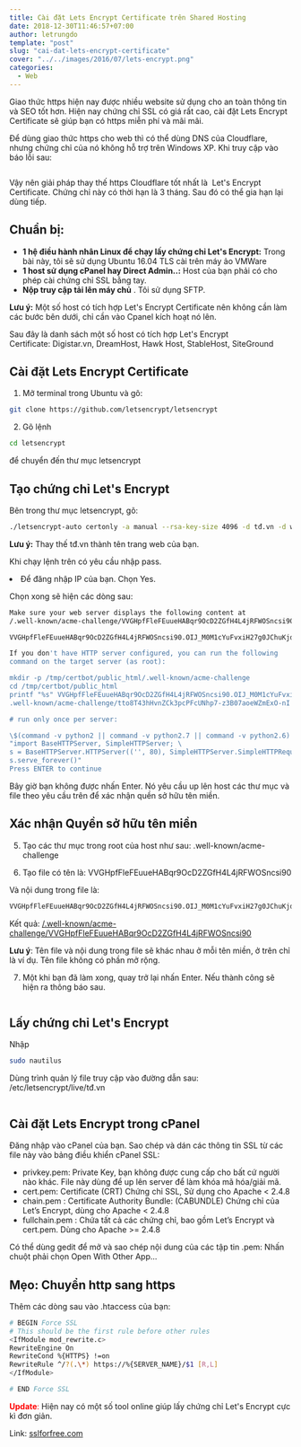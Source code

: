 ```yaml
---
title: Cài đặt Lets Encrypt Certificate trên Shared Hosting
date: 2018-12-30T11:46:57+07:00
author: letrungdo
template: "post"
slug: "cai-dat-lets-encrypt-certificate"
cover: "../../images/2016/07/lets-encrypt.png"
categories:
  - Web
---
```


Giao thức https hiện nay được nhiều website sử dụng cho an toàn thông tin và SEO tốt hơn. Hiện nay chứng chỉ SSL có giá rất cao, cài đặt Lets Encrypt Certificate sẽ giúp bạn có https miễn phí và mãi mãi.

Để dùng giao thức https cho web thì có thể dùng DNS của Cloudflare, nhưng chứng chỉ của nó không hỗ trợ trên Windows XP. Khi truy cập vào báo lỗi sau:

<img class="aligncenter size-full" src="/media/2016/07/https-cloudflare.png" alt=""  />

Vậy nên giải pháp thay thế https Cloudflare tốt nhất là  Let's Encrypt Certificate. Chứng chỉ này có thời hạn là 3 tháng. Sau đó có thể gia hạn lại dùng tiếp.

## Chuẩn bị:

- **1 hệ điều hành nhân Linux để chạy lấy chứng chỉ Let's Encrypt:** Trong bài này, tôi sẽ sử dụng Ubuntu 16.04 TLS cài trên máy ảo VMWare
- **1 host sử dụng cPanel hay Direct Admin..:** Host của bạn phải có cho phép cài chứng chỉ SSL bằng tay.
- **Nộp truy cập tải lên máy chủ** . Tôi sử dụng SFTP.

**Lưu ý:** Một số host có tích hợp Let's Encrypt Certificate nên không cần làm các bước bên dưới, chỉ cần vào Cpanel kích hoạt nó lên.

Sau đây là danh sách một số host có tích hợp Let's Encrypt Certificate: Digistar.vn, DreamHost, Hawk Host, StableHost, SiteGround

## Cài đặt Lets Encrypt Certificate

1. Mở terminal trong Ubuntu và gõ:

```bash
git clone https://github.com/letsencrypt/letsencrypt
```

2. Gõ lệnh

```bash
cd letsencrypt
```

để chuyển đến thư mục letsencrypt</li> </ol>

## Tạo chứng chỉ Let's Encrypt

Bên trong thư mục letsencrypt, gõ:

```bash
./letsencrypt-auto certonly -a manual --rsa-key-size 4096 -d tđ.vn -d www.tđ.vn
```

**Lưu ý:** Thay thế tđ.vn thành tên trang web của bạn.

Khi chạy lệnh trên có yêu cầu nhập pass.

   <li value="4">
     Để đăng nhập IP của bạn. Chọn Yes.
   </li>

<img class="aligncenter size-full" src="/media/2016/07/ip-being-logged.png" alt="" /> 
    
Chọn xong sẽ hiện các dòng sau:

```bash
Make sure your web server displays the following content at
/.well-known/acme-challenge/VVGHpfFleFEuueHABqr9OcD2ZGfH4L4jRFWOSncsi90 before continuing:

VVGHpfFleFEuueHABqr9OcD2ZGfH4L4jRFWOSncsi90.OIJ_M0M1cYuFvxiH27g0JChuKjdZmxsV3g97nTZFUOw

If you don't have HTTP server configured, you can run the following
command on the target server (as root):

mkdir -p /tmp/certbot/public_html/.well-known/acme-challenge
cd /tmp/certbot/public_html
printf "%s" VVGHpfFleFEuueHABqr9OcD2ZGfH4L4jRFWOSncsi90.OIJ_M0M1cYuFvxiH27g0JChuKjdZmxsV3g97nTZFUOw
.well-known/acme-challenge/tto8T43hHvnZCk3pcPFcUNhp7-z3B07aoeWZmExO-nI

# run only once per server:

\$(command -v python2 || command -v python2.7 || command -v python2.6) -c \
"import BaseHTTPServer, SimpleHTTPServer; \
s = BaseHTTPServer.HTTPServer(('', 80), SimpleHTTPServer.SimpleHTTPRequestHandler); \
s.serve_forever()"
Press ENTER to continue
```

Bây giờ bạn không được nhấn Enter. Nó yêu cầu up lên host các thư mục và file theo yêu cầu trên để xác nhận quền sở hữu tên miền.

## Xác nhận Quyền sở hữu tên miền

5.  Tạo các thư mục trong root của host như sau: .well-known/acme-challenge

6.  Tạo file có tên là: VVGHpfFleFEuueHABqr9OcD2ZGfH4L4jRFWOSncsi90

Và nội dung trong file là:

```bash
VVGHpfFleFEuueHABqr9OcD2ZGfH4L4jRFWOSncsi90.OIJ_M0M1cYuFvxiH27g0JChuKjdZmxsV3g97nTZFUOw
```

Kết quả: <a href="/.well-known/acme-challenge/VVGHpfFleFEuueHABqr9OcD2ZGfH4L4jRFWOSncsi90" target="_blank" rel="noopener">/.well-known/acme-challenge/VVGHpfFleFEuueHABqr9OcD2ZGfH4L4jRFWOSncsi90</a>

**Lưu ý**: Tên file và nội dung trong file sẽ khác nhau ở mỗi tên miền, ở trên chỉ là ví dụ. Tên file không có phần mở rộng.

7.  Một khi bạn đã làm xong, quay trở lại nhấn Enter. Nếu thành công sẽ hiện ra thông báo sau.

<img class="aligncenter size-full" src="/media/2016/07/Congratulations-letsencrypt.png" alt="" />

## Lấy chứng chỉ Let's Encrypt

Nhập

```bash
sudo nautilus
```

Dùng trình quản lý file truy cập vào đường dẫn sau:  /etc/letsencrypt/live/tđ.vn

<img class="aligncenter size-full" src="/media/2016/07/Lets-Encrypt-cert.png" alt="" />

## Cài đặt Lets Encrypt trong cPanel

Đăng nhập vào cPanel của bạn. Sao chép và dán các thông tin SSL từ các file này vào bảng điều khiển cPanel SSL:

- privkey.pem: Private Key, bạn không được cung cấp cho bất cứ người nào khác. File này dùng để up lên server để làm khóa mã hóa/giải mã.
- cert.pem: Certificate (CRT) Chứng chỉ SSL, Sử dụng cho Apache < 2.4.8
- chain.pem : Certificate Authority Bundle: (CABUNDLE) Chứng chỉ của Let’s Encrypt, dùng cho Apache < 2.4.8
- fullchain.pem : Chứa tất cả các chứng chỉ, bao gồm Let’s Encrypt và cert.pem. Dùng cho Apache >= 2.4.8

Có thể dùng gedit để mở và sao chép nội dung của các tập tin .pem: Nhấn chuột phải chọn Open With Other App...

## Mẹo: Chuyển http sang https

Thêm các dòng sau vào .htaccess của bạn:

```bash
# BEGIN Force SSL
# This should be the first rule before other rules
<IfModule mod_rewrite.c>
RewriteEngine On
RewriteCond %{HTTPS} !=on
RewriteRule ^/?(.\*) https://%{SERVER_NAME}/$1 [R,L]
</IfModule>

# END Force SSL
```

<span style="color: #ff0000;"><strong>Update</strong>: </span>Hiện nay có một số tool online giúp lấy chứng chỉ Let's Encrypt cực kì đơn giản.

Link: <a href="https://www.sslforfree.com/" target="_blank" rel="noopener">sslforfree.com</a>
